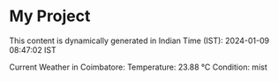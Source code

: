 # My Project

This content is dynamically generated in Indian Time (IST): 2024-01-09 08:47:02 IST


Current Weather in Coimbatore:
Temperature: 23.88 °C
Condition: mist
